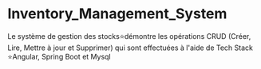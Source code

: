 # Inventory_Management_System
Le système de gestion des stocks⭐démontre les opérations CRUD (Créer, Lire, Mettre à jour et Supprimer) qui sont effectuées à l'aide de Tech Stack ⭐Angular, Spring Boot et Mysql
